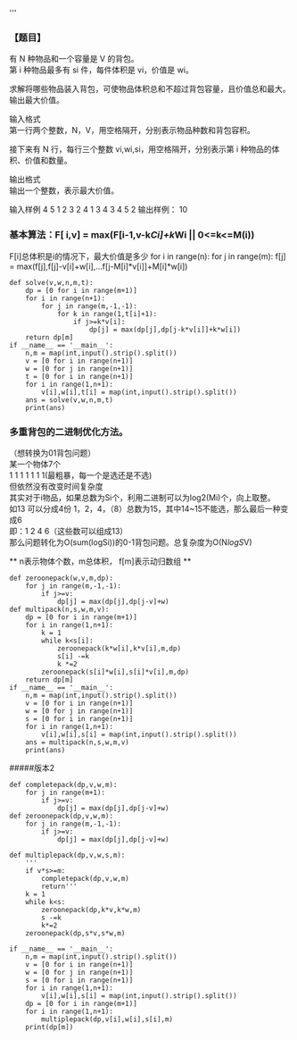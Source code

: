 '''
### 【题目】
有 N 种物品和一个容量是 V 的背包。  
第 i 种物品最多有 si 件，每件体积是 vi，价值是 wi。  

求解将哪些物品装入背包，可使物品体积总和不超过背包容量，且价值总和最大。  
输出最大价值。  

输入格式  
第一行两个整数，N，V，用空格隔开，分别表示物品种数和背包容积。

接下来有 N 行，每行三个整数 vi,wi,si，用空格隔开，分别表示第 i 种物品的体积、价值和数量。

输出格式  
输出一个整数，表示最大价值。

输入样例
4 5
1 2 3
2 4 1
3 4 3
4 5 2
输出样例：
10

### 基本算法：F[	i,v] = max(F[i-1,v-k*Ci]+k*Wi || 0<=k<=M(i))

F[i]总体积是i的情况下，最大价值是多少
for i in range(n):
	for j in range(m):
		f[j] = max(f[j],f[j]-v[i]+w[i],...f[j-M[i]*v[i]]+M[i]*w[i])


```
def solve(v,w,n,m,t):
	dp = [0 for i in range(m+1)]
	for i in range(n+1):
		for j in range(m,-1,-1):
			for k in range(1,t[i]+1):
				if j>=k*v[i]:
					dp[j] = max(dp[j],dp[j-k*v[i]]+k*w[i])
	return dp[m]
if __name__ == '__main__':
    n,m = map(int,input().strip().split())
    v = [0 for i in range(n+1)]
    w = [0 for j in range(n+1)]
    t = [0 for i in range(n+1)]
    for i in range(1,n+1):
        v[i],w[i],t[i] = map(int,input().strip().split())
    ans = solve(v,w,n,m,t)
    print(ans)
```

### 多重背包的二进制优化方法。
（想转换为01背包问题）  
某一个物体7个  
1 1 1 1 1 1 1(最粗暴，每一个是选还是不选)  
但依然没有改变时间复杂度  
其实对于i物品，如果总数为Si个，利用二进制可以为log2(Mi)个，向上取整。  
如13 可以分成4份 1，2，4，（8）总数为15，其中14~15不能选，那么最后一种变成6  
即：1 2 4 6（这些数可以组成13）  
那么问题转化为O(sum(logSi))的0-1背包问题。总复杂度为O(N*logS*V)  

**
n表示物体个数，m总体积，
f[m]表示动归数组
**
```
def zeroonepack(w,v,m,dp):	
	for j in range(m,-1,-1):
		if j>=v:
			dp[j] = max(dp[j],dp[j-v]+w)
def multipack(n,s,w,m,v):
	dp = [0 for i in range(m+1)]
	for i in range(1,n+1):
		k = 1
		while k<s[i]:
			zeroonepack(k*w[i],k*v[i],m,dp)
			s[i] -=k
			k *=2
		zeroonepack(s[i]*w[i],s[i]*v[i],m,dp)
	return dp[m]
if __name__ == '__main__':
	n,m = map(int,input().strip().split())
	v = [0 for i in range(n+1)]
	w = [0 for j in range(n+1)]
	s = [0 for i in range(n+1)]
	for i in range(1,n+1):
	    v[i],w[i],s[i] = map(int,input().strip().split())
	ans = multipack(n,s,w,m,v)
	print(ans)
 ```
 
 #####版本2
```
def completepack(dp,v,w,m):
	for j in range(m+1):
		if j>=v:
			dp[j] = max(dp[j],dp[j-v]+w)
def zeroonepack(dp,v,w,m):
	for j in range(m,-1,-1):
		if j>=v:
			dp[j] = max(dp[j],dp[j-v]+w)

def multiplepack(dp,v,w,s,m):
	'''
	if v*s>=m:
		completepack(dp,v,w,m)
		return'''
	k = 1
	while k<s:
		zeroonepack(dp,k*v,k*w,m)
		s -=k
		k*=2
	zeroonepack(dp,s*v,s*w,m)

if __name__ == '__main__':
	n,m = map(int,input().strip().split())
	v = [0 for i in range(n+1)]
	w = [0 for j in range(n+1)]
	s = [0 for i in range(n+1)]
	for i in range(1,n+1):
	    v[i],w[i],s[i] = map(int,input().strip().split())
	dp = [0 for i in range(m+1)]	
	for i in range(1,n+1):
		multiplepack(dp,v[i],w[i],s[i],m)
	print(dp[m])
  ```
